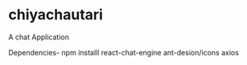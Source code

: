 # chiyachautari
A chat Application

Dependencies- 
npm installl react-chat-engine
ant-desion/icons 
axios
